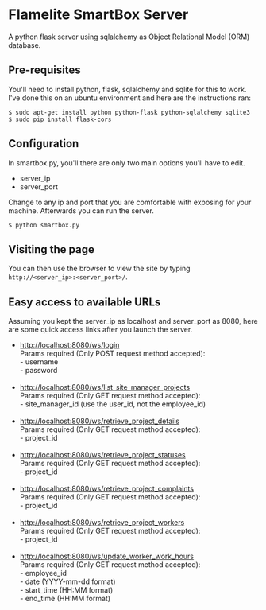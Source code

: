 # Flamelite SmartBox Server
A python flask server using sqlalchemy as Object Relational Model (ORM) database.

## Pre-requisites
You'll need to install python, flask, sqlalchemy and sqlite for this to work. I've done this on an ubuntu environment and here are the instructions ran:

```console
$ sudo apt-get install python python-flask python-sqlalchemy sqlite3
$ sudo pip install flask-cors
```

## Configuration
In smartbox.py, you'll there are only two main options you'll have to edit.
<ul><li>server_ip</li><li>server_port</li></ul>

Change to any ip and port that you are comfortable with exposing for your machine. Afterwards you can run the server.

```console
$ python smartbox.py
```

## Visiting the page
You can then use the browser to view the site by typing `http://<server_ip>:<server_port>/`.

## Easy access to available URLs
Assuming you kept the server_ip as localhost and server_port as 8080, here are some quick access links after you launch the server.
<ul>
<li><a href='http://localhost:8080/ws/login'>http://localhost:8080/ws/login</a><br/>
Params required (Only POST request method accepted):<br/>
- username<br/>
- password<br/>
</li><br/>
<li><a href='http://localhost:8080/ws/list_site_manager_projects'>http://localhost:8080/ws/list_site_manager_projects</a><br/>
Params required (Only GET request method accepted):<br/>
- site_manager_id (use the user_id, not the employee_id)<br/>
</li><br/>
<li><a href='http://localhost:8080/ws/retrieve_project_details'>http://localhost:8080/ws/retrieve_project_details</a><br/>
Params required (Only GET request method accepted):<br/>
- project_id<br/>
</li><br/>
<li><a href='http://localhost:8080/ws/retrieve_project_statuses'>http://localhost:8080/ws/retrieve_project_statuses</a><br/>
Params required (Only GET request method accepted):<br/>
- project_id<br/>
</li><br/>
<li><a href='http://localhost:8080/ws/retrieve_project_complaints'>http://localhost:8080/ws/retrieve_project_complaints</a><br/>
Params required (Only GET request method accepted):<br/>
- project_id<br/>
</li><br/>
<li>
<a href='http://localhost:8080/ws/retrieve_project_workers'>http://localhost:8080/ws/retrieve_project_workers</a><br/>
Params required (Only GET request method accepted):<br/>
- project_id<br/>
</li><br/>
<li><a href='http://localhost:8080/ws/update_worker_work_hours'>http://localhost:8080/ws/update_worker_work_hours</a><br/>
Params required (Only GET request method accepted):<br/>
- employee_id<br/>
- date (YYYY-mm-dd format)<br/>
- start_time (HH:MM format)<br/>
- end_time (HH:MM format)<br/>
</li>
</ul>
